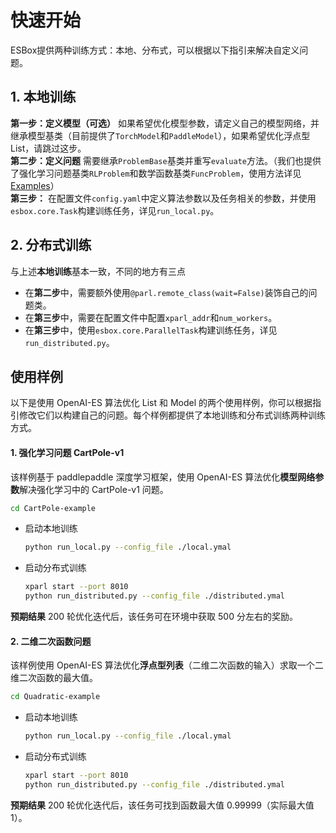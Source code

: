 
# 快速开始
ESBox提供两种训练方式：本地、分布式，可以根据以下指引来解决自定义问题。

## 1. 本地训练
**第一步：定义模型（可选）** 如果希望优化模型参数，请定义自己的模型网络，并继承模型基类（目前提供了`TorchModel`和`PaddleModel`），如果希望优化浮点型 List，请跳过这步。    
**第二步：定义问题** 需要继承`ProblemBase`基类并重写`evaluate`方法。（我们也提供了强化学习问题基类`RLProblem`和数学函数基类`FuncProblem`，使用方法详见[Examples](http://gitlab.baidu.com/nlp-ol/ESBox/tree/developing/examples)）    
**第三步：** 在配置文件`config.yaml`中定义算法参数以及任务相关的参数，并使用`esbox.core.Task`构建训练任务，详见`run_local.py`。

## 2. 分布式训练 
与上述**本地训练**基本一致，不同的地方有三点
+ 在**第二步**中，需要额外使用`@parl.remote_class(wait=False)`装饰自己的问题类。
+ 在**第三步**中，需要在配置文件中配置`xparl_addr`和`num_workers`。
+ 在**第三步**中，使用`esbox.core.ParallelTask`构建训练任务，详见`run_distributed.py`。

## 使用样例
以下是使用 OpenAI-ES 算法优化 List 和 Model 的两个使用样例，你可以根据指引修改它们以构建自己的问题。每个样例都提供了本地训练和分布式训练两种训练方式。
#### 1. 强化学习问题 CartPole-v1
该样例基于 paddlepaddle 深度学习框架，使用 OpenAI-ES 算法优化**模型网络参数**解决强化学习中的 CartPole-v1 问题。 

```bash
cd CartPole-example
```
- 启动本地训练
    ```bash
    python run_local.py --config_file ./local.ymal
    ```
- 启动分布式训练
    ```bash
    xparl start --port 8010
    python run_distributed.py --config_file ./distributed.ymal
    ```
**预期结果** 
200 轮优化迭代后，该任务可在环境中获取 500 分左右的奖励。

#### 2. 二维二次函数问题
该样例使用 OpenAI-ES 算法优化**浮点型列表**（二维二次函数的输入）求取一个二维二次函数的最大值。

```bash
cd Quadratic-example
```
- 启动本地训练
    ```bash
    python run_local.py --config_file ./local.ymal
    ```
- 启动分布式训练
    ```bash
    xparl start --port 8010
    python run_distributed.py --config_file ./distributed.ymal
    ```
**预期结果** 
200 轮优化迭代后，该任务可找到函数最大值 0.99999（实际最大值1）。
